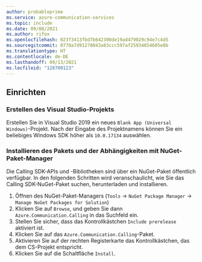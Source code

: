 ```yaml
---
author: probableprime
ms.service: azure-communication-services
ms.topic: include
ms.date: 09/08/2021
ms.author: rifox
ms.openlocfilehash: 023f3413fbd7b642300de19ad479029c94e7c4d5
ms.sourcegitcommit: 0770a7d91278043a83ccc597af25934854605e8b
ms.translationtype: HT
ms.contentlocale: de-DE
ms.lasthandoff: 09/13/2021
ms.locfileid: "128700123"
---
```

## <a name="setting-up"></a>Einrichten

### <a name="creating-the-visual-studio-project"></a>Erstellen des Visual Studio-Projekts

Erstellen Sie in Visual Studio 2019 ein neues `Blank App (Universal Windows)`-Projekt. Nach der Eingabe des Projektnamens können Sie ein beliebiges Windows SDK höher als `10.0.17134` auswählen. 

### <a name="install-the-package-and-dependencies-with-nuget-package-manager"></a>Installieren des Pakets und der Abhängigkeiten mit NuGet-Paket-Manager

Die Calling SDK-APIs und -Bibliotheken sind über ein NuGet-Paket öffentlich verfügbar.
In den folgenden Schritten wird veranschaulicht, wie Sie das Calling SDK-NuGet-Paket suchen, herunterladen und installieren.

1. Öffnen des NuGet-Paket-Managers (`Tools` -> `NuGet Package Manager` -> `Manage NuGet Packages for Solution`)
2. Klicken Sie auf `Browse`, und geben Sie dann `Azure.Communication.Calling` in das Suchfeld ein.
3. Stellen Sie sicher, dass das Kontrollkästchen `Include prerelease` aktiviert ist.
4. Klicken Sie auf das `Azure.Communication.Calling`-Paket.
5. Aktivieren Sie auf der rechten Registerkarte das Kontrollkästchen, das dem CS-Projekt entspricht.
6. Klicken Sie auf die Schaltfläche `Install`.